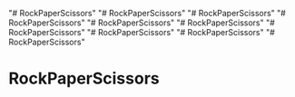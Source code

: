 "# RockPaperScissors" 
"# RockPaperScissors" 
"# RockPaperScissors" 
"# RockPaperScissors" 
"# RockPaperScissors" 
"# RockPaperScissors" 
"# RockPaperScissors" 
"# RockPaperScissors" 
"# RockPaperScissors" 
"# RockPaperScissors" 
# RockPaperScissors
